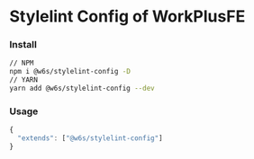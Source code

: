 # Stylelint Config of WorkPlusFE

###  Install

```bash
// NPM
npm i @w6s/stylelint-config -D
// YARN
yarn add @w6s/stylelint-config --dev
```

### Usage

```js
{
  "extends": ["@w6s/stylelint-config"]
}
```